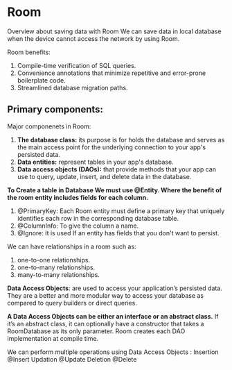 # Room
Overview about saving data with Room
We can save data in local database when the device cannot access the network by using Room.

Room benefits:
1. Compile-time verification of SQL queries.
2. Convenience annotations that minimize repetitive and error-prone boilerplate code.
3. Streamlined database migration paths.

## Primary components:
Major componenets in Room:
1. **The database class:** its purpose is for holds the database and serves as the main access point for the underlying connection to your app's persisted data.
2. **Data entities:** represent tables in your app's database.
3. **Data access objects (DAOs):** that provide methods that your app can use to query, update, insert, and delete data in the database.

 **To Create a table in Database We must use @Entity. Where the benefit of the room entity includes fields for each column.**

1. @PrimaryKey: Each Room entity must define a primary key that uniquely identifies each row in the corresponding database table.
2. @ColumnInfo: To give the column a name.
3. @Ignore: It is used If an entity has fields that you don't want to persist.

We can have relationships in a room such as:
1. one-to-one relationships.
2. one-to-many relationships.
3. many-to-many relationships.

**Data Access Objects**: are used to access your application’s persisted data. They are a better and more modular way to access your database as compared to query builders or direct queries.

**A Data Access Objects can be either an interface or an abstract class.** If it’s an abstract class, it can optionally have a constructor that takes a RoomDatabase as its only parameter. Room creates each DAO implementation at compile time.

We can perform multiple operations using Data Access Objects :
Insertion @Insert
Updation @Update
Deletion @Delete
